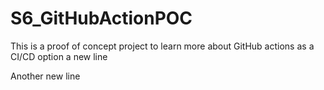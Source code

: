 # S6_GitHubActionPOC
This is a proof of concept project to learn more about GitHub actions as a CI/CD option
a new line

Another new line

